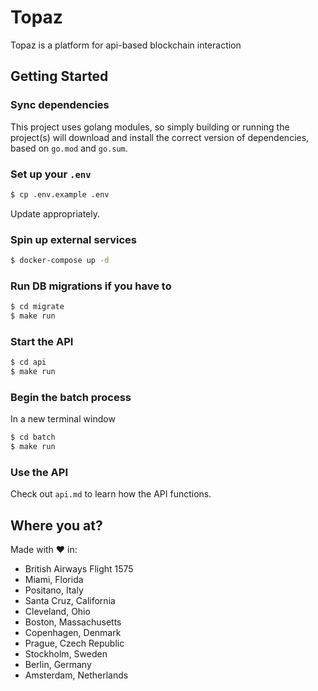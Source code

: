 # Topaz

Topaz is a platform for api-based blockchain interaction

## Getting Started

### Sync dependencies

This project uses golang modules, so simply building or running the project(s) will download and install the correct version of dependencies, based on `go.mod` and `go.sum`.

### Set up your `.env`

```sh
$ cp .env.example .env
```

Update appropriately.

### Spin up external services

```sh
$ docker-compose up -d
```

### Run DB migrations if you have to

```sh
$ cd migrate
$ make run
```

### Start the API

```sh
$ cd api
$ make run
```

### Begin the batch process

In a new terminal window

```sh
$ cd batch
$ make run
```

### Use the API

Check out `api.md` to learn how the API functions.

## Where you at?

Made with :heart: in:
* British Airways Flight 1575
* Miami, Florida
* Positano, Italy
* Santa Cruz, California
* Cleveland, Ohio
* Boston, Massachusetts
* Copenhagen, Denmark
* Prague, Czech Republic
* Stockholm, Sweden
* Berlin, Germany
* Amsterdam, Netherlands
